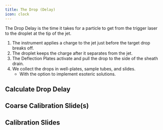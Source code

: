 ```yaml
---
title: The Drop (Delay)
icon: clock
---
```



The Drop Delay is the time it takes for a particle to get from the trigger laser to the droplet at the tip of the jet. 

1.  The instrument applies a charge to the jet just before the target drop breaks off.
2.  The droplet keeps the charge after it separates from the jet.
3.  The Deflection Plates activate and pull the drop to the side of the sheath drain.
4.  We collect the drops in well-plates, sample tubes, and slides. 
    -   With the option to implement esoteric solutions.

## Calculate Drop Delay



## Coarse Calibration Slide(s)



## Calibration Slides 

